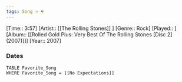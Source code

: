 ```yaml
---
tags: Song ⭐ 💔
---
```

[Time:: 3:57]
[Artist:: [[The Rolling Stones]] ]
[Genre:: Rock]
[Played:: ]
[Album:: [[Rolled Gold Plus: Very Best Of The Rolling Stones [Disc 2] (2007)]]]
[Year:: 2007]
### Dates
````dataview
TABLE Favorite_Song
WHERE Favorite_Song = [[No Expectations]]
````